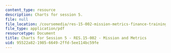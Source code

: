 ```yaml
---
content_type: resource
description: Charts for session 5.
file: null
file_location: /coursemedia/res-15-002-mission-metrics-finance-training-for-federal-credit-program-professionals-summer-2016/95522a82198566492ffd5ee114bc59fe_MITRES15-002SUM16_CHARTS_Session_5.pdf
file_type: application/pdf
resourcetype: Document
title: Charts for Session 5 - RES.15-002 - Mission and Metrics
uid: 95522a82-1985-6649-2ffd-5ee114bc59fe
---
```

